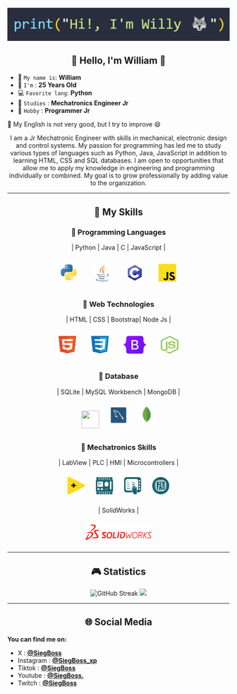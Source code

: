 <p align="center"> <img src="./Assets/Name.png"> </p>   
<h2 align="center">👋 Hello, I'm William 🫡</h2>

* 🫡 `My name is`: **William**
* 🐺 `I'm` : **25 Years Old**
* 💻 `Favorite lang`: **Python**
* 🤖 `Studies` : **Mechatronics Engineer Jr**
* 🌱 `Hobby` : **Programmer Jr**
  
😬 My English is not very good, but I try to improve 😄

<p align="center">
I am a Jr Mechatronic Engineer with skills in mechanical, electronic design and control systems. My passion for programming has led me to study various types of languages such as Python, Java, JavaScript in addition to learning HTML, CSS and SQL databases. I am open to opportunities that allow me to apply my knowledge in engineering and programming individually or combined. My goal is to grow professionally by adding value to the organization.
</p> 

-----------------

<h2 align="center"> 🫡 My Skills </h2>

<h3 align="center"> 🌱 Programming Languages </h3>
<p align="center">
  | Python | Java | C | JavaScript |
</p> 

<p align="center">
<img width="40px" height="40px" style="margin: 15px" src="./Assets/Python.svg">
<img width="40px" height="40px" style="margin: 15px" src="./Assets/Java.svg">
<img width="40px" height="40px" style="margin: 15px" src="./Assets/C.svg">
<img width="40px" height="40px" style="margin: 15px" src="./Assets/JavaScript.svg">
</p> 

<h3 align="center"> 🌱 Web Technologies </h3>

<p align="center">
  | HTML | CSS | Bootstrap| Node Js |
</p> 

<p align="center">
<img width="40px" height="40px" style="margin: 15px" src="./Assets/HTML.svg">
<img width="40px" height="40px" style="margin: 15px" src="./Assets/CSS.svg"> 
<img width="50px" height="40px" style="margin: 15px" src="./Assets/Bootstrap.svg"> 
<img width="40px" height="40px" style="margin: 15px" src="./Assets/Node js.svg">
</p> 

<h3 align="center"> 🌱 Database</h3>
<p align="center">
  | SQLite | MySQL Workbench | MongoDB | 
</p> 

<p align="center">
<img width="40px" height="40px" style="margin: 10px" src="./Assets/SQLite.svg">
<img width="40px" height="40px" style="margin: 10px" src="./Assets/MYSQLWorkbench.svg">
<img width="40px" height="40px" style="margin: 10px" src="./Assets/MongoDB.svg">

</p> 

<h3 align="center"> 🌱 Mechatronics Skills </h3>

<p align="center">
  | LabView | PLC | HMI | Microcontrollers |
</p> 

<p align="center">
<img width="40px" height="40px" style="margin: 10px" src="./Assets/LabView.svg"> 
<img width="40px" height="40px" style="margin: 10px" src="./Assets/PLC.png">
<img width="40px" height="40px" style="margin: 10px" src="./Assets/HMI.png"> 
<img width="40px" height="40px" style="margin: 10px" src="./Assets/Microcontrolador.png">
</p> 

<p align="center">
  | SolidWorks |
</p>
<p align="center">
<img width="150px" height="35px" style="margin: 10px" src="./Assets/SolidWorks.png"> 
</p> 

-------------------

<h2 align="center"> 🎮 Statistics </h2>

<p align="center">
<img src="https://github-readme-streak-stats.herokuapp.com?user=SiegBoss&theme=tokyonight-duo&border_radius=20&date_format=j%20M%5B%20Y%5D&card_width=600" alt="GitHub Streak" />
<img src="https://github-readme-stats.vercel.app/api/top-langs/?username=SiegBoss&layout=compact&theme=transparent&border_radius=20" />
</p> 

-------------------
<h2 align="center"> 🌐 Social Media </h2>

**You can find me on:**

- X         : [**@SiegBoss**](https://twitter.com/SiegBoss)
- Instagram : [**@SiegBoss_xp**](https://www.instagram.com/siegboss_xp/)
- Tiktok    : [**@SiegBoss**](https://www.tiktok.com/@siegboss)
- Youtube   : [**@SiegBoss.**](https://www.youtube.com/channel/UCSW3q-yaw-yatKWJ1138Pkw)
- Twitch    : [**@SiegBoss**](https://www.twitch.tv/Siegboss)

